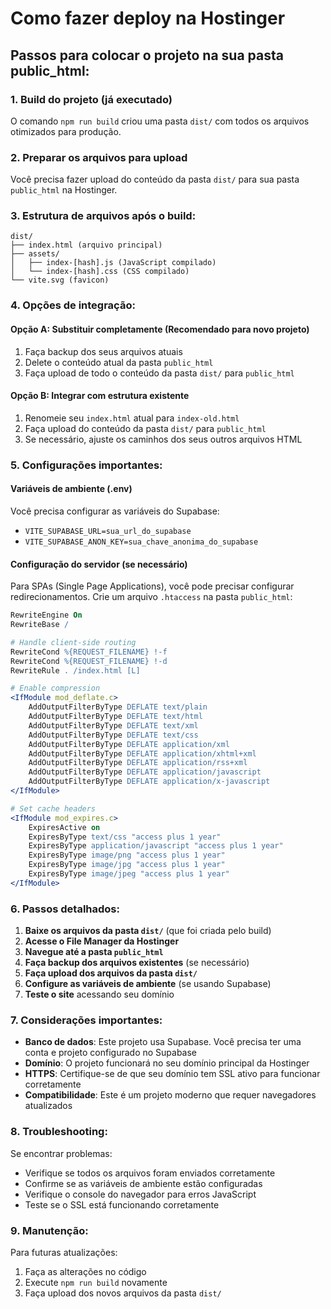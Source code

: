 # Como fazer deploy na Hostinger

## Passos para colocar o projeto na sua pasta public_html:

### 1. Build do projeto (já executado)
O comando `npm run build` criou uma pasta `dist/` com todos os arquivos otimizados para produção.

### 2. Preparar os arquivos para upload
Você precisa fazer upload do conteúdo da pasta `dist/` para sua pasta `public_html` na Hostinger.

### 3. Estrutura de arquivos após o build:
```
dist/
├── index.html (arquivo principal)
├── assets/
│   ├── index-[hash].js (JavaScript compilado)
│   └── index-[hash].css (CSS compilado)
└── vite.svg (favicon)
```

### 4. Opções de integração:

#### Opção A: Substituir completamente (Recomendado para novo projeto)
1. Faça backup dos seus arquivos atuais
2. Delete o conteúdo atual da pasta `public_html`
3. Faça upload de todo o conteúdo da pasta `dist/` para `public_html`

#### Opção B: Integrar com estrutura existente
1. Renomeie seu `index.html` atual para `index-old.html`
2. Faça upload do conteúdo da pasta `dist/` para `public_html`
3. Se necessário, ajuste os caminhos dos seus outros arquivos HTML

### 5. Configurações importantes:

#### Variáveis de ambiente (.env)
Você precisa configurar as variáveis do Supabase:
- `VITE_SUPABASE_URL=sua_url_do_supabase`
- `VITE_SUPABASE_ANON_KEY=sua_chave_anonima_do_supabase`

#### Configuração do servidor (se necessário)
Para SPAs (Single Page Applications), você pode precisar configurar redirecionamentos.
Crie um arquivo `.htaccess` na pasta `public_html`:

```apache
RewriteEngine On
RewriteBase /

# Handle client-side routing
RewriteCond %{REQUEST_FILENAME} !-f
RewriteCond %{REQUEST_FILENAME} !-d
RewriteRule . /index.html [L]

# Enable compression
<IfModule mod_deflate.c>
    AddOutputFilterByType DEFLATE text/plain
    AddOutputFilterByType DEFLATE text/html
    AddOutputFilterByType DEFLATE text/xml
    AddOutputFilterByType DEFLATE text/css
    AddOutputFilterByType DEFLATE application/xml
    AddOutputFilterByType DEFLATE application/xhtml+xml
    AddOutputFilterByType DEFLATE application/rss+xml
    AddOutputFilterByType DEFLATE application/javascript
    AddOutputFilterByType DEFLATE application/x-javascript
</IfModule>

# Set cache headers
<IfModule mod_expires.c>
    ExpiresActive on
    ExpiresByType text/css "access plus 1 year"
    ExpiresByType application/javascript "access plus 1 year"
    ExpiresByType image/png "access plus 1 year"
    ExpiresByType image/jpg "access plus 1 year"
    ExpiresByType image/jpeg "access plus 1 year"
</IfModule>
```

### 6. Passos detalhados:

1. **Baixe os arquivos da pasta `dist/`** (que foi criada pelo build)
2. **Acesse o File Manager da Hostinger**
3. **Navegue até a pasta `public_html`**
4. **Faça backup dos arquivos existentes** (se necessário)
5. **Faça upload dos arquivos da pasta `dist/`**
6. **Configure as variáveis de ambiente** (se usando Supabase)
7. **Teste o site** acessando seu domínio

### 7. Considerações importantes:

- **Banco de dados**: Este projeto usa Supabase. Você precisa ter uma conta e projeto configurado no Supabase
- **Domínio**: O projeto funcionará no seu domínio principal da Hostinger
- **HTTPS**: Certifique-se de que seu domínio tem SSL ativo para funcionar corretamente
- **Compatibilidade**: Este é um projeto moderno que requer navegadores atualizados

### 8. Troubleshooting:

Se encontrar problemas:
- Verifique se todos os arquivos foram enviados corretamente
- Confirme se as variáveis de ambiente estão configuradas
- Verifique o console do navegador para erros JavaScript
- Teste se o SSL está funcionando corretamente

### 9. Manutenção:

Para futuras atualizações:
1. Faça as alterações no código
2. Execute `npm run build` novamente
3. Faça upload dos novos arquivos da pasta `dist/`
